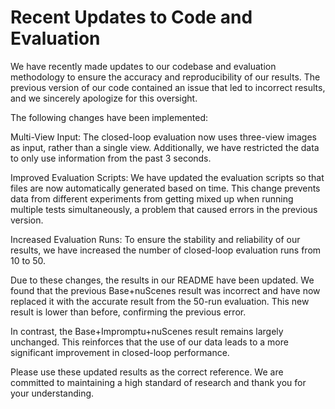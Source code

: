 # Recent Updates to Code and Evaluation

We have recently made updates to our codebase and evaluation methodology to ensure the accuracy and reproducibility of our results. The previous version of our code contained an issue that led to incorrect results, and we sincerely apologize for this oversight.

The following changes have been implemented:

Multi-View Input: The closed-loop evaluation now uses three-view images as input, rather than a single view. Additionally, we have restricted the data to only use information from the past 3 seconds.

Improved Evaluation Scripts: We have updated the evaluation scripts so that files are now automatically generated based on time. This change prevents data from different experiments from getting mixed up when running multiple tests simultaneously, a problem that caused errors in the previous version.

Increased Evaluation Runs: To ensure the stability and reliability of our results, we have increased the number of closed-loop evaluation runs from 10 to 50.

Due to these changes, the results in our README have been updated. We found that the previous Base+nuScenes result was incorrect and have now replaced it with the accurate result from the 50-run evaluation. This new result is lower than before, confirming the previous error.

In contrast, the Base+Impromptu+nuScenes result remains largely unchanged. This reinforces that the use of our data leads to a more significant improvement in closed-loop performance.

Please use these updated results as the correct reference. We are committed to maintaining a high standard of research and thank you for your understanding.